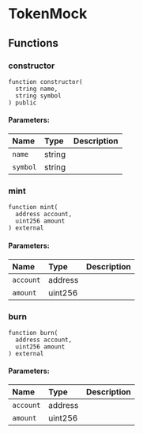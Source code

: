 # TokenMock





## Functions
### constructor
```solidity
function constructor(
  string name,
  string symbol
) public
```


#### Parameters:
| Name | Type | Description                                                          |
| :--- | :--- | :------------------------------------------------------------------- |
|`name` | string | 
|`symbol` | string | 


### mint
```solidity
function mint(
  address account,
  uint256 amount
) external
```


#### Parameters:
| Name | Type | Description                                                          |
| :--- | :--- | :------------------------------------------------------------------- |
|`account` | address | 
|`amount` | uint256 | 


### burn
```solidity
function burn(
  address account,
  uint256 amount
) external
```


#### Parameters:
| Name | Type | Description                                                          |
| :--- | :--- | :------------------------------------------------------------------- |
|`account` | address | 
|`amount` | uint256 | 


